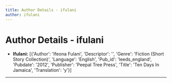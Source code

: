 ```yaml
---
title: Author Details - ifulani
author: ifulani
---
```


# Author Details - ifulani

<ul>
    <li><strong>Ifulani:</strong> [{'Author': 'Ifeona Fulani', 'Descriptor': '', 'Genre': 'Fiction (Short Story Collection)', 'Language': 'English', 'Pub_id': 'leeds_england', 'Pubdate': '2012', 'Publisher': 'Peepal Tree Press', 'Title': 'Ten Days In Jamaica', 'Translation': 'y'}]</li>
</ul>
<hr>